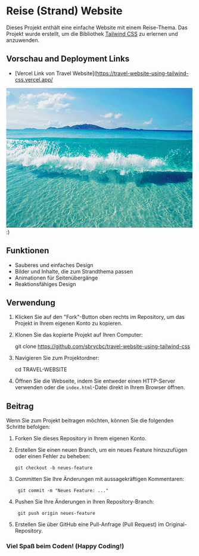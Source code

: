 # Reise (Strand) Website

Dieses Projekt enthält eine einfache Website mit einem Reise-Thema. Das Projekt wurde erstellt, um die Bibliothek [Tailwind CSS](https://tailwindcss.com/) zu erlernen und anzuwenden.

## Vorschau and Deployment Links


- [Vercel Link von Travel Website](https://travel-website-using-tailwind-css.vercel.app/



![Alt Text](./src/assets/video/strand.gif) :)


## Funktionen

- Sauberes und einfaches Design
- Bilder und Inhalte, die zum Strandthema passen
- Animationen für Seitenübergänge
- Reaktionsfähiges Design

## Verwendung

1. Klicken Sie auf den "Fork"-Button oben rechts im Repository, um das Projekt in Ihrem eigenen Konto zu kopieren.

2. Klonen Sie das kopierte Projekt auf Ihren Computer:

      git clone https://github.com/sbrycbc/travel-website-using-tailwind-css


3. Navigieren Sie zum Projektordner:

      cd TRAVEL-WEBSITE


4. Öffnen Sie die Webseite, indem Sie entweder einen HTTP-Server verwenden oder die `index.html`-Datei direkt in Ihrem Browser öffnen.


## Beitrag

Wenn Sie zum Projekt beitragen möchten, können Sie die folgenden Schritte befolgen:

1. Forken Sie dieses Repository in Ihrem eigenen Konto.

2. Erstellen Sie einen neuen Branch, um ein neues Feature hinzuzufügen oder einen Fehler zu beheben:

       git checkout -b neues-feature

3. Committen Sie Ihre Änderungen mit aussagekräftigen Kommentaren:

        git commit -m "Neues Feature: ..."


4. Pushen Sie Ihre Änderungen in Ihren Repository-Branch:

        git push origin neues-feature


5. Erstellen Sie über GitHub eine Pull-Anfrage (Pull Request) im Original-Repository.


### Viel Spaß beim Coden! (Happy Coding!)











